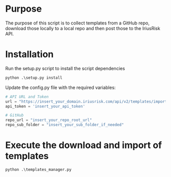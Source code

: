 # Purpose

The purpose of this script is to collect templates from a GitHub repo, download those locally to a local repo and then post those to the IriusRisk API. 

# Installation

Run the setup.py script to install the script dependencies

```python
python .\setup.py install
```

Update the config.py file with the required variables: 
```python
# API URL and Token
url = "https://insert_your_domain.iriusrisk.com/api/v2/templates/import"
api_token = 'insert_your_api_token'

# GitHub
repo_url = "insert_your_repo_root_url"
repo_sub_folder = "insert_your_sub_folder_if_needed"
```

# Execute the download and import of templates

```python
python .\templates_manager.py 
```